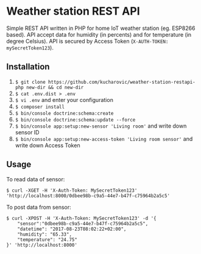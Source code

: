 # Weather station REST API

Simple REST API written in PHP for home IoT weather station (eg. ESP8266 based). API accept data for humidity (in percents) and for temperature (in degree Celsius). API is secured by Access Token (`X-AUTH-TOKEN: mySecretToken123`).

## Installation

 1. `$ git clone https://github.com/kucharovic/weather-station-restapi-php new-dir && cd new-dir`
 2. `$ cat .env.dist > .env`
 3. `$ vi .env` and enter your configuration
 4. `$ composer install`
 5. `$ bin/console doctrine:schema:create`
 6. `$ bin/console doctrine:schema:update --force`
 7. `$ bin/console app:setup:new-sensor 'Living room'` and write down sensor ID
 8. `$ bin/console app:setup:new-access-token 'Living room sensor'` and write down Access Token

## Usage

To read data of sensor:
```
$ curl -XGET -H 'X-Auth-Token: MySecretToken123' 'http://localhost:8000/0dbee98b-c9a5-44e7-b47f-c75964b2a5c5'
```

To post data from sensor:

```
$ curl -XPOST -H 'X-Auth-Token: MySecretToken123' -d '{
    "sensor":"0dbee98b-c9a5-44e7-b47f-c75964b2a5c5",
    "datetime": "2017-08-23T08:02:22+02:00",
    "humidity": "65.33",
    "temperature": "24.75"
}' 'http://localhost:8000'
```